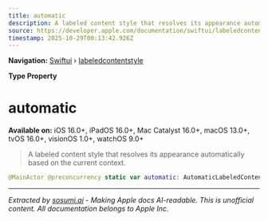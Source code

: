 ```yaml
---
title: automatic
description: A labeled content style that resolves its appearance automatically based on the current context.
source: https://developer.apple.com/documentation/swiftui/labeledcontentstyle/automatic
timestamp: 2025-10-29T00:13:42.926Z
---
```


**Navigation:** [Swiftui](/documentation/swiftui) › [labeledcontentstyle](/documentation/swiftui/labeledcontentstyle)

**Type Property**

# automatic

**Available on:** iOS 16.0+, iPadOS 16.0+, Mac Catalyst 16.0+, macOS 13.0+, tvOS 16.0+, visionOS 1.0+, watchOS 9.0+

> A labeled content style that resolves its appearance automatically based on the current context.

```swift
@MainActor @preconcurrency static var automatic: AutomaticLabeledContentStyle { get }
```

---

*Extracted by [sosumi.ai](https://sosumi.ai) - Making Apple docs AI-readable.*
*This is unofficial content. All documentation belongs to Apple Inc.*
